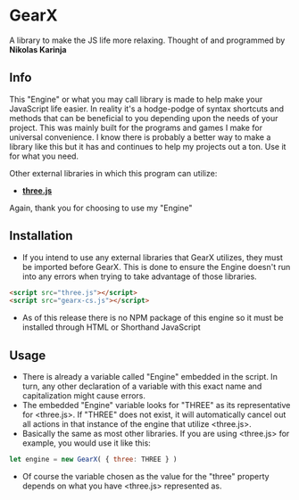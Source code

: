 # GearX
A library to make the JS life more relaxing.
Thought of and programmed by **Nikolas Karinja**

## Info

This "Engine" or what you may call library is made to help make your JavaScript life easier. In reality
it's a hodge-podge of syntax shortcuts and methods that can be beneficial to you depending upon the needs
of your project. This was mainly built for the programs and games I make for universal convenience. I know
there is probably a better way to make a library like this but it has and continues to help my projects 
out a ton. Use it for what you need.

Other external libraries in which this program can utilize:

* **[three.js](https://github.com/mrdoob/three.js/)**

Again, thank you for choosing to use my "Engine"

## Installation

* If you intend to use any external libraries that GearX utilizes, they must be imported before GearX. This is done to ensure the Engine doesn't run into any errors when trying to take advantage of those libraries.
```html
<script src="three.js"></script>
<script src="gearx-cs.js"></script>
```
* As of this release there is no NPM package of this engine so it must be installed through HTML or Shorthand JavaScript

## Usage

* There is already a variable called "Engine" embedded in the script. In turn, any other declaration of a variable with this exact name and capitalization might cause errors.
* The embedded "Engine" variable looks for "THREE" as its representative for <three.js>. If "THREE" does not exist, it will automatically cancel out all actions in that instance of the engine that utilize <three.js>.
* Basically the same as most other libraries. If you are using <three.js> for example, you would use it like this:
```javascript
let engine = new GearX( { three: THREE } )
```
* Of course the variable chosen as the value for the "three" property depends on what you have <three.js> represented as.
